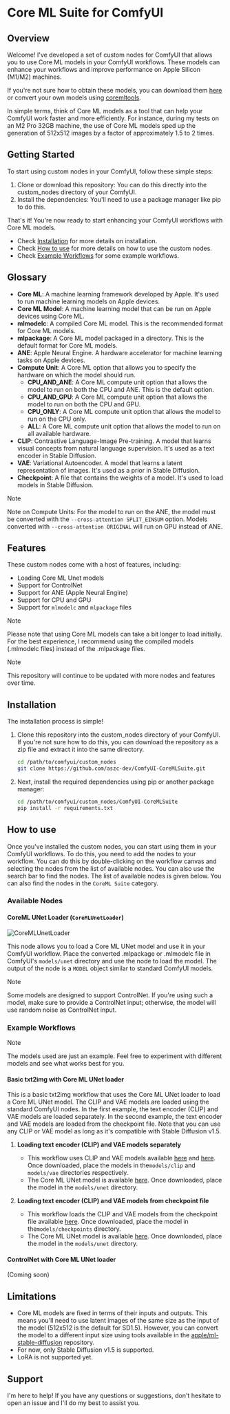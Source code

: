 # Core ML Suite for ComfyUI

## Overview

Welcome! I've developed a set of custom nodes for ComfyUI that allows you to use Core ML models in your ComfyUI
workflows.
These models can enhance your workflows and improve performance on Apple Silicon (M1/M2) machines.

If you're not sure how to obtain these models, you can download them
[here](https://huggingface.co/coreml-community) or convert your own models using
[coremltools](https://github.com/apple/ml-stable-diffusion).

In simple terms, think of Core ML models as a tool that can help your ComfyUI work faster and more efficiently.
For instance, during my tests on an M2 Pro 32GB machine,
the use of Core ML models sped up the generation of 512x512 images by a factor
of approximately 1.5 to 2 times.

## Getting Started

To start using custom nodes in your ComfyUI, follow these simple steps:

1. Clone or download this repository: You can do this directly into the custom_nodes directory of your ComfyUI.
2. Install the dependencies: You'll need to use a package manager like pip to do this.

That's it! You're now ready to start enhancing your ComfyUI workflows with Core ML models.
- Check [Installation](#installation) for more details on installation.
- Check [How to use](#how-to-use) for more details on how to use the custom nodes.
- Check [Example Workflows](#example-workflows) for some example workflows.


## Glossary

- **Core ML**: A machine learning framework developed by Apple. It's used to run machine learning models on Apple
  devices.
- **Core ML Model**: A machine learning model that can be run on Apple devices using Core ML.
- **mlmodelc**: A compiled Core ML model. This is the recommended format for Core ML models.
- **mlpackage**: A Core ML model packaged in a directory. This is the default format for Core ML models.
- **ANE**: Apple Neural Engine. A hardware accelerator for machine learning tasks on Apple devices.
- **Compute Unit**: A Core ML option that allows you to specify the hardware on which the model should run.
  - **CPU_AND_ANE**: A Core ML compute unit option that allows the model to run on both the CPU and ANE. This is the
    default option.
  - **CPU_AND_GPU**: A Core ML compute unit option that allows the model to run on both the CPU and GPU.
  - **CPU_ONLY**: A Core ML compute unit option that allows the model to run on the CPU only.
  - **ALL**: A Core ML compute unit option that allows the model to run on all available hardware.
- **CLIP**: Contrastive Language-Image Pre-training. A model that learns visual concepts from natural language 
  supervision. It's used as a text encoder in Stable Diffusion.
- **VAE**: Variational Autoencoder. A model that learns a latent representation of images. It's used as a prior in 
  Stable Diffusion.
- **Checkpoint**: A file that contains the weights of a model. It's used to load models in Stable Diffusion.

> [!NOTE]
> Note on Compute Units:
> For the model to run on the ANE, the model must be converted with the `--cross-attention SPLIT_EINSUM` option.
> Models converted with `--cross-attention ORIGINAL` will run on GPU instead of ANE.

## Features
These custom nodes come with a host of features, including:
- Loading Core ML Unet models
- Support for ControlNet
- Support for ANE (Apple Neural Engine)
- Support for CPU and GPU
- Support for `mlmodelc` and `mlpackage` files

> [!NOTE]
> Please note that using Core ML models can take a bit longer to load initially. 
> For the best experience, I recommend using the compiled models 
> (.mlmodelc files) instead of the .mlpackage files.

> [!NOTE]  
> This repository will continue to be updated with more nodes and features over time.

## Installation

The installation process is simple!

1. Clone this repository into the custom_nodes directory of your ComfyUI. If you're not sure how to do this, you can
   download the repository as a zip file and extract it into the same directory.
    ```bash
    cd /path/to/comfyui/custom_nodes
    git clone https://github.com/aszc-dev/ComfyUI-CoreMLSuite.git
    ```
2. Next, install the required dependencies using pip or another package manager:

    ```bash
    cd /path/to/comfyui/custom_nodes/ComfyUI-CoreMLSuite
    pip install -r requirements.txt
    ```

## How to use

Once you've installed the custom nodes, you can start using them in your ComfyUI workflows.
To do this, you need to add the nodes to your workflow. You can do this by double-clicking on the workflow canvas and
selecting the nodes from the list of available nodes. You can also use the search bar to find the nodes.
The list of available nodes is given below. You can also find the nodes in the `CoreML Suite` category.

### Available Nodes

#### CoreML UNet Loader (`CoreMLUnetLoader`)

![CoreMLUnetLoader](https://github.com/aszc-dev/ComfyUI-CoreMLSuite/assets/24932801/2bd10f73-4103-4860-894c-b6a6e56c6546)

This node allows you to load a Core ML UNet model and use it in your ComfyUI workflow. Place the converted
.mlpackage or .mlmodelc file in ComfyUI's `models/unet` directory and use the node to load the model. The output of the
node is a `MODEL` object similar to standard ComfyUI models.
> [!NOTE]  
> Some models are designed to support ControlNet. If you're using such a model,
> make sure to provide a ControlNet input; otherwise, the model will use random noise as ControlNet input.

### Example Workflows

> [!NOTE]
> The models used are just an example. Feel free to experiment with different models and see what works best for you.


#### Basic txt2img with Core ML UNet loader
This is a basic txt2img workflow that uses the Core ML UNet loader to load a Core ML UNet model. The CLIP and VAE models
are loaded using the standard ComfyUI nodes. In the first example, the text encoder (CLIP) and VAE models are loaded 
separately. In the second example, the text encoder and VAE models are loaded from the checkpoint file. Note that you can use any CLIP or VAE model
as long as it's compatible with Stable Diffusion v1.5.

1. **Loading text encoder (CLIP) and VAE models separately**
   - This workflow uses CLIP and VAE models available
   [here](https://huggingface.co/runwayml/stable-diffusion-v1-5/blob/main/text_encoder/model.safetensors) and 
   [here](https://huggingface.co/runwayml/stable-diffusion-v1-5/blob/main/vae/diffusion_pytorch_model.safetensors). 
   Once downloaded, place the models in the`models/clip` and `models/vae` directories respectively. 
   - The Core ML UNet model is available 
   [here](https://huggingface.co/coreml-community/coreml-stable-diffusion-v1-5_cn/blob/main/split_einsum/stable-diffusion-_v1-5_split-einsum_cn.zip).
   Once downloaded, place the model in the `models/unet` directory.

2. **Loading text encoder (CLIP) and VAE models from checkpoint file**
   - This workflow loads the CLIP and VAE models from the checkpoint file available
   [here](https://huggingface.co/runwayml/stable-diffusion-v1-5/blob/main/v1-5-pruned-emaonly.safetensors). 
   Once downloaded, place the model in the`models/checkpoints` directory.
   - The Core ML UNet model is available 
   [here](https://huggingface.co/coreml-community/coreml-stable-diffusion-v1-5_cn/blob/main/split_einsum/stable-diffusion-_v1-5_split-einsum_cn.zip). 
   Once downloaded, place the model in the `models/unet` directory.


#### ControlNet with Core ML UNet loader 

(Coming soon)

## Limitations

- Core ML models are fixed in terms of their inputs and outputs. 
This means you'll need to use latent images of the same size as the input of the model (512x512 is the default for SD1.5). 
However, you can convert the model to a different input size using tools available 
in the [apple/ml-stable-diffusion](https://github.com/apple/ml-stable-diffusion) repository.
- For now, only Stable Diffusion v1.5 is supported.
- LoRA is not supported yet.

[^1]: Unless [EnumeratedShapes](https://apple.github.io/coremltools/docs-guides/source/flexible-inputs.html#select-from-predetermined-shapes)
is used during conversion. Needs more testing.

## Support

I'm here to help! If you have any questions or suggestions, don't hesitate to open an issue and I'll do my best 
to assist you.